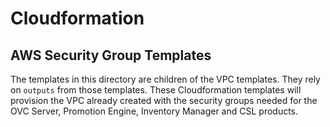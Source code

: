# Cloudformation
## AWS Security Group Templates
The templates in this directory are children of the VPC templates.  They rely on `outputs` from those templates.  These Cloudformation templates will provision the VPC already created with the security groups needed for the OVC Server, Promotion Engine, Inventory Manager and CSL products.
